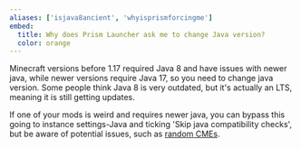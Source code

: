 ```yaml
---
aliases: ['isjava8ancient', 'whyisprismforcingme']
embed:
  title: Why does Prism Launcher ask me to change Java version?
  color: orange
---
```

Minecraft versions before 1.17 required Java 8 and have issues with newer java, while newer versions require Java 17, so you need to change java version. Some people think Java 8 is very outdated, but it's actually an LTS, meaning it is still getting updates. 

If one of your mods is weird and requires newer java, you can bypass this going to instance settings-Java and ticking 'Skip java compatibility checks', but be aware of potential issues, such as [random CMEs](https://bugs.mojang.com/browse/MC-149777).
